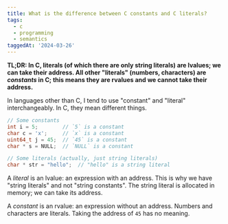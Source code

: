 ```yaml
---
title: What is the difference between C constants and C literals?
tags:
  - c
  - programming
  - semantics
taggedAt: '2024-03-26'
---
```


**TL;DR: In C, literals (of which there are only string literals) are lvalues; we can take their address. All other "literals" (numbers, characters) are _constants_ in C; this means they are rvalues and we cannot take their address.**

In languages other than C, I tend to use "constant" and "literal" interchangeably. In C, they mean different things.


```c
// Some constants
int i = 5;        // `5` is a constant
char c = 'x';     // `x` is a constant
uint64_t j = 45;  // `45` is a constant
char * s = NULL;  // `NULL` is a constant

// Some literals (actually, just string literals)
char * str = "hello";  // "hello" is a string literal
```

A _literal_ is an lvalue: an expression with an address. This is why we have "string literals" and not "string constants". The string literal is allocated in memory; we can take its address.

A _constant_ is an rvalue: an expression without an address. Numbers and characters are literals. Taking the address of `45` has no meaning.

